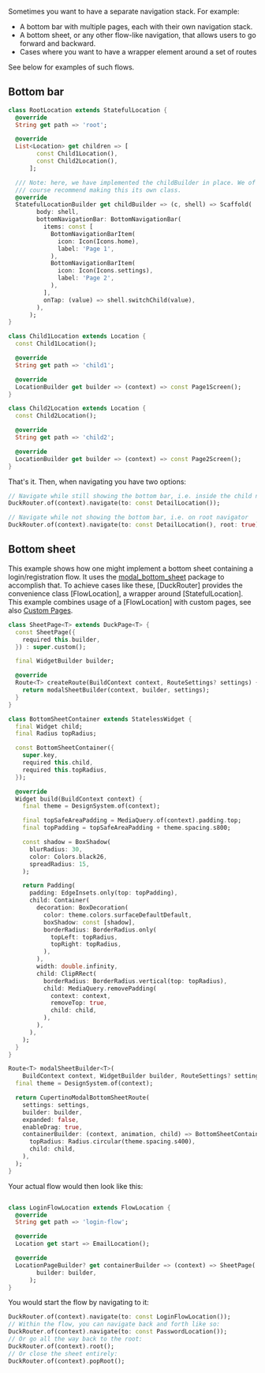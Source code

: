 Sometimes you want to have a separate navigation stack. For example:

- A bottom bar with multiple pages, each with their own navigation stack.
- A bottom sheet, or any other flow-like navigation, that allows users to go forward and backward.
- Cases where you want to have a wrapper element around a set of routes

See below for examples of such flows.

## Bottom bar

```dart
class RootLocation extends StatefulLocation {
  @override
  String get path => 'root';

  @override
  List<Location> get children => [
        const Child1Location(),
        const Child2Location(),
      ];

  /// Note: here, we have implemented the childBuilder in place. We of
  /// course recommend making this its own class.
  @override
  StatefulLocationBuilder get childBuilder => (c, shell) => Scaffold(
        body: shell,
        bottomNavigationBar: BottomNavigationBar(
          items: const [
            BottomNavigationBarItem(
              icon: Icon(Icons.home),
              label: 'Page 1',
            ),
            BottomNavigationBarItem(
              icon: Icon(Icons.settings),
              label: 'Page 2',
            ),
          ],
          onTap: (value) => shell.switchChild(value),
        ),
      );
}

class Child1Location extends Location {
  const Child1Location();

  @override
  String get path => 'child1';

  @override
  LocationBuilder get builder => (context) => const Page1Screen();
}

class Child2Location extends Location {
  const Child2Location();

  @override
  String get path => 'child2';

  @override
  LocationBuilder get builder => (context) => const Page2Screen();
}
```

That's it. Then, when navigating you have two options:

```dart
// Navigate while still showing the bottom bar, i.e. inside the child navigator
DuckRouter.of(context).navigate(to: const DetailLocation());

// Navigate while not showing the bottom bar, i.e. on root navigator
DuckRouter.of(context).navigate(to: const DetailLocation(), root: true);
```

## Bottom sheet

This example shows how one might implement a bottom sheet containing a login/registration flow. It uses the [modal_bottom_sheet](https://pub.dev/packages/modal_bottom_sheet) package to accomplish that. To achieve cases like these, [DuckRouter] provides the convenience class [FlowLocation], a wrapper around [StatefulLocation]. This example combines usage of a [FlowLocation] with custom pages, see also [Custom Pages](https://pub.dev/documentation/duck_router/latest/topics/Custom-pages-topic.html).

```dart
class SheetPage<T> extends DuckPage<T> {
  const SheetPage({
    required this.builder,
  }) : super.custom();

  final WidgetBuilder builder;

  @override
  Route<T> createRoute(BuildContext context, RouteSettings? settings) {
    return modalSheetBuilder(context, builder, settings);
  }
}

class BottomSheetContainer extends StatelessWidget {
  final Widget child;
  final Radius topRadius;

  const BottomSheetContainer({
    super.key,
    required this.child,
    required this.topRadius,
  });

  @override
  Widget build(BuildContext context) {
    final theme = DesignSystem.of(context);

    final topSafeAreaPadding = MediaQuery.of(context).padding.top;
    final topPadding = topSafeAreaPadding + theme.spacing.s800;

    const shadow = BoxShadow(
      blurRadius: 30,
      color: Colors.black26,
      spreadRadius: 15,
    );

    return Padding(
      padding: EdgeInsets.only(top: topPadding),
      child: Container(
        decoration: BoxDecoration(
          color: theme.colors.surfaceDefaultDefault,
          boxShadow: const [shadow],
          borderRadius: BorderRadius.only(
            topLeft: topRadius,
            topRight: topRadius,
          ),
        ),
        width: double.infinity,
        child: ClipRRect(
          borderRadius: BorderRadius.vertical(top: topRadius),
          child: MediaQuery.removePadding(
            context: context,
            removeTop: true,
            child: child,
          ),
        ),
      ),
    );
  }
}

Route<T> modalSheetBuilder<T>(
    BuildContext context, WidgetBuilder builder, RouteSettings? settings) {
  final theme = DesignSystem.of(context);

  return CupertinoModalBottomSheetRoute(
    settings: settings,
    builder: builder,
    expanded: false,
    enableDrag: true,
    containerBuilder: (context, animation, child) => BottomSheetContainer(
      topRadius: Radius.circular(theme.spacing.s400),
      child: child,
    ),
  );
}
```

Your actual flow would then look like this:

```dart

class LoginFlowLocation extends FlowLocation {
  @override
  String get path => 'login-flow';

  @override
  Location get start => EmailLocation();

  @override
  LocationPageBuilder? get containerBuilder => (context) => SheetPage(
        builder: builder,
      );
}
```

You would start the flow by navigating to it:

```dart
DuckRouter.of(context).navigate(to: const LoginFlowLocation());
// Within the flow, you can navigate back and forth like so:
DuckRouter.of(context).navigate(to: const PasswordLocation());
// Or go all the way back to the root:
DuckRouter.of(context).root();
// Or close the sheet entirely:
DuckRouter.of(context).popRoot();
```
